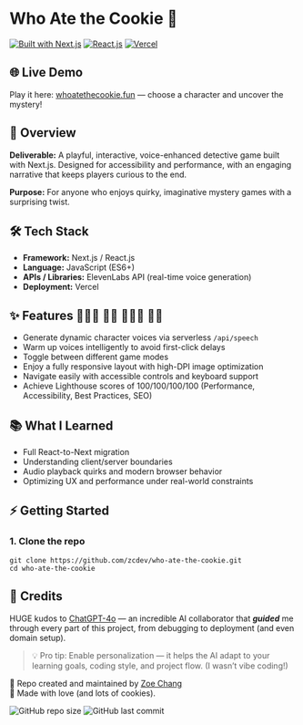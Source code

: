 # Who Ate the Cookie 🍪

[![Built with Next.js](https://img.shields.io/badge/Built%20with-Next.js-000000?logo=nextdotjs&logoColor=white)](https://nextjs.org/)
[![React.js](https://img.shields.io/badge/React.js-61DAFB?logo=react&logoColor=white)](https://react.dev/)
[![Vercel](https://img.shields.io/badge/Deployed%20on-Vercel-000000?logo=vercel&logoColor=white)](https://vercel.com/)

## 🌐 Live Demo
Play it here: [whoatethecookie.fun](https://whoatethecookie.fun) — choose a character and uncover the mystery!

## 📖 Overview
**Deliverable:** A playful, interactive, voice-enhanced detective game built with Next.js. Designed for accessibility and performance, with an engaging narrative that keeps players curious to the end.

**Purpose:** For anyone who enjoys quirky, imaginative mystery games with a surprising twist.

## 🛠️ Tech Stack

- **Framework:** Next.js / React.js
- **Language:** JavaScript (ES6+)
- **APIs / Libraries:** ElevenLabs API (real-time voice generation)
- **Deployment:** Vercel

## ✨ Features 👱🏻‍♂️ 👩🏽 🧑🏿‍🦱 👧🏻
- Generate dynamic character voices via serverless `/api/speech`
- Warm up voices intelligently to avoid first-click delays
- Toggle between different game modes
- Enjoy a fully responsive layout with high-DPI image optimization
- Navigate easily with accessible controls and keyboard support
- Achieve Lighthouse scores of 100/100/100/100 (Performance, Accessibility, Best Practices, SEO)

## 📚 What I Learned
- Full React-to-Next migration
- Understanding client/server boundaries
- Audio playback quirks and modern browser behavior
- Optimizing UX and performance under real-world constraints

## ⚡ Getting Started

### 1. Clone the repo
```
git clone https://github.com/zcdev/who-ate-the-cookie.git
cd who-ate-the-cookie
```

## 🙏 Credits
HUGE kudos to [ChatGPT-4o](https://openai.com/) — an incredible AI collaborator that <em>**guided**</em> me through every part of this project, from debugging to deployment (and even domain setup).  

> 💡 Pro tip: Enable personalization — it helps the AI adapt to your learning goals, coding style, and project flow. (I wasn’t vibe coding!)

📁 Repo created and maintained by [Zoe Chang](https://github.com/zcdev)  
🍪 Made with love (and lots of cookies).  

![GitHub repo size](https://img.shields.io/github/repo-size/zcdev/who-ate-the-cookie)
![GitHub last commit](https://img.shields.io/github/last-commit/zcdev/who-ate-the-cookie)
